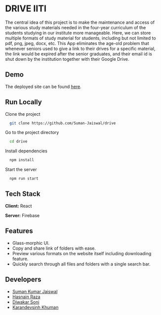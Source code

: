 
# DRIVE IITI

The central idea of this project is to make the maintenance and 
access of the various study materials needed in the four-year 
curriculum of the students studying in our institute more manageable.
Here, we can store multiple formats of study material for students, 
including but not limited to pdf, png, jpeg, docx, etc. This App 
eliminates the age-old problem that whenever seniors used to give a
link to their drives for a specific material, the link would be
expired after the senior graduates, and their email id is shut down 
by the institution together with their Google Drive.


## Demo

The deployed site can be found [here](https://classroom-drive.netlify.app/).



  
## Run Locally

Clone the project

```bash
  git clone https://github.com/Suman-Jaiswal/drive
```

Go to the project directory

```bash
  cd drive
```

Install dependencies

```bash
  npm install
```

Start the server

```bash
  npm run start
```

  
## Tech Stack

**Client:** React

**Server:** Firebase

  
## Features

- Glass-morphic UI.
- Copy and share link of folders with ease.
- Preview various formats on the website
    itself including downloading feature.
- Quickly search through all files and folders with
    a single search bar.

  
## Developers

- [Suman Kumar Jaiswal](https://github.com/Suman-Jaiswal)
- [Hasnain Raza](https://github.com/hasnain-cyber)
- [Diwakar Soni](https://github.com/Diwakar10091511)
- [Karandevsinh Khuman](https://github.com/Karandevsinh)

